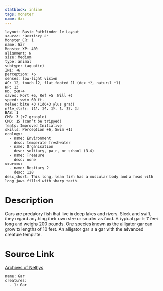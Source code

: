 ```yaml
---
statblock: inline
tags: monster
name: Gar
---
```

```statblock
layout: Basic Pathfinder 1e Layout
source: "Bestiary 2"
Monster_CR: 1
name: Gar
Monster_XP: 400
alignment: N
size: Medium
type: animal
subtype: (aquatic)
INI: +6
perception: +6
senses: low-light vision
AC: 12, touch 12, flat-footed 11 (dex +2, natural +1)
HP: 13
HD: 2d8+4
saves: Fort +5, Ref +5, Will +1
speed: swim 60 ft.
melee: bite +3 (1d6+3 plus grab)
pf1e_stats: [14, 14, 15, 1, 13, 2]
BAB: 1
CMB: 3 (+7 grapple)
CMD: 15 (can’t be tripped)
feats: Improved Initiative
skills: Perception +6, Swim +10
ecology:
  - name: Environment
    desc: temperate freshwater
  - name: Organisation
    desc: solitary, pair, or school (3-6)
  - name: Treasure
    desc: none
sources:
  - name: Bestiary 2
    desc: 128
desc_short: This long, lean fish has a muscular body and a head with long jaws filled with sharp teeth.
```
# Description
Gars are predatory fish that live in deep lakes and rivers. Sleek and swift, they regard anything their own size or smaller as food. A typical gar is 7 feet long and weighs 200 pounds. One species known as the alligator gar can grow to lengths of 10 feet. An alligator gar is a gar with the advanced creature template.
# Source Link
[Archives of Nethys](https://aonprd.com/MonsterDisplay.aspx?ItemName=Gar)
```encounter-table
name: Gar
creatures:
  - 1: Gar
```
